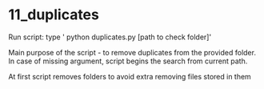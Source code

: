 # 11_duplicates

Run script: type ' python duplicates.py [path to check folder]'

Main purpose of the script - to remove duplicates from the provided folder.
In case of missing argument, script begins the search from current path.

At first script removes folders to avoid extra removing files stored in them